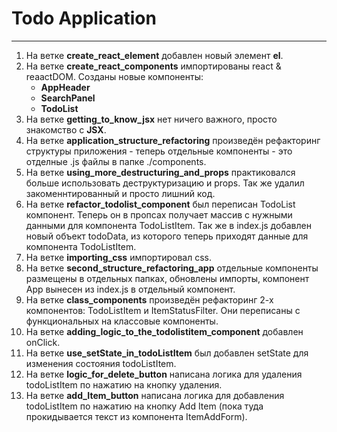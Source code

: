 # Todo Application
-----
1. На ветке **create_react_element** добавлен новый элемент **el**.
2. На ветке **create_react_components** импортированы react & reaactDOM. Cозданы новые компоненты:
    + **AppHeader**
    + **SearchPanel**
    + **TodoList**
3. На ветке **getting_to_know_jsx** нет ничего важного, просто знакомство с **JSX**.
4. На ветке **application_structure_refactoring** произведён рефакторинг структуры приложения - теперь отдельные компоненты - это отделные .js файлы в папке ./components.
5. На ветке **using_more_destructuring_and_props** практиковался больше использовать деструктуризацию и props. Так же удалил закоменнтированный и просто лишний код.
6. На ветке **refactor_todolist_component** был переписан TodoList компонент. Теперь он в пропсах получает массив с нужными данными для компонента TodoListItem. Так же в index.js добавлен новый объект todoData, из которого теперь приходят данные для компонента TodoListItem.
7. На ветке **importing_css** импортировал css.
8. На ветке **second_structure_refactoring_app** отдельные компоненты размещены в отдельных папках, обновлены импорты, компонент App вынесен из index.js в отдельный компонент.
9. На ветке **class_components** произведён рефакторинг 2-х компонентов: TodoListItem и ItemStatusFilter. Они переписаны с функциональных на классовые компоненты.
10. На ветке **adding_logic_to_the_todolistitem_component** добавлен onClick.
11. На ветке **use_setState_in_todoListItem** был добавлен setState для изменения состояния todoListItem.
12. На ветке **logic_for_delete_button** написана логика для удаления todoListItem по нажатию на кнопку удаления.
13. На ветке **add_Item_button** написана логика для добавления todoListItem по нажатию на кнопку Add Item (пока туда прокидывается текст из компонента ItemAddForm).